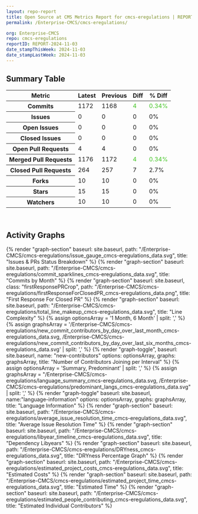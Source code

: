 ```yaml
---
layout: repo-report
title: Open Source at CMS Metrics Report for cmcs-eregulations | REPORT-2024-11-03
permalink: /Enterprise-CMCS/cmcs-eregulations/

org: Enterprise-CMCS
repo: cmcs-eregulations
reportID: REPORT-2024-11-03
date_stampThisWeek: 2024-11-03
date_stampLastWeek: 2024-11-03
---
```

<div class="summary-table">
  <table class="usa-table usa-table--borderless">
    <h2> Summary Table </h2>
    <thead>
      <tr>
        <th scope="col">Metric</th>
        <th scope="col">Latest</th>
        <th scope="col">Previous</th>
        <th scope="col">Diff</th>
        <th scope="col">% Diff</th>
      </tr>
    </thead>
    <tbody>
      <tr>
        <th scope="row">Commits</th>
        <td>1172</td>
        <td>1168</td>
        <td style="color: #45c527" >4</td>
        <td style="color: #45c527" >0.34%</td>
      </tr>
      <tr>
        <th scope="row">Issues</th>
        <td>0</td>
        <td>0</td>
        <td style="" >0</td>
        <td style="" >0%</td>
      </tr>
      <tr>
        <th scope="row">Open Issues</th>
        <td>0</td>
        <td>0</td>
        <td style="" >0</td>
        <td style="" >0%</td>
      </tr>
      <tr>
        <th scope="row">Closed Issues</th>
        <td>0</td>
        <td>0</td>
        <td style="" >0</td>
        <td style="" >0%</td>
      </tr>
      <tr>
        <th scope="row">Open Pull Requests</th>
        <td>4</td>
        <td>4</td>
        <td style="" >0</td>
        <td style="" >0%</td>
      </tr>
      <tr>
        <th scope="row">Merged Pull Requests</th>
        <td>1176</td>
        <td>1172</td>
        <td style="color: #45c527" >4</td>
        <td style="color: #45c527" >0.34%</td>
      </tr>
      <tr>
        <th scope="row">Closed Pull Requests</th>
        <td>264</td>
        <td>257</td>
        <td style="" >7</td>
        <td style="" >2.7%</td>
      </tr>
      <tr>
        <th scope="row">Forks</th>
        <td>10</td>
        <td>10</td>
        <td style="" >0</td>
        <td style="" >0%</td>
      </tr>
      <tr>
        <th scope="row">Stars</th>
        <td>15</td>
        <td>15</td>
        <td style="" >0</td>
        <td style="" >0%</td>
      </tr>
      <tr>
        <th scope="row">Watchers</th>
        <td>10</td>
        <td>10</td>
        <td style="" >0</td>
        <td style="" >0%</td>
      </tr>
    </tbody>
  </table>
</div>
<div class="graph-container">
  <br>
  <h2>Activity Graphs</h2>
  <div class="all-graphs">
    <!--- Issues/PRs Status Breakdown Graph -->
    {% render "graph-section"  baseurl: site.baseurl, path: "/Enterprise-CMCS/cmcs-eregulations/issue_gauge_cmcs-eregulations_data.svg", title: "Issues & PRs Status Breakdown" %}
    <!--- Contributor Activity Line Graph -->
    {% render "graph-section" baseurl: site.baseurl, path: "/Enterprise-CMCS/cmcs-eregulations/commit_sparklines_cmcs-eregulations_data.svg", title: "Commits by Month" %}
    <!--- First Response For Closed PR Scatterplot -->
    {% render "graph-section" baseurl: site.baseurl, class: "firstResponsePRCrop", path: "/Enterprise-CMCS/cmcs-eregulations/firstResponseForClosedPR_cmcs-eregulations_data.png", title: "First Response For Closed PR" %}
    <!--- Line Complexity Graphs -->
    {% render "graph-section" baseurl: site.baseurl, path: "/Enterprise-CMCS/cmcs-eregulations/total_line_makeup_cmcs-eregulations_data.svg", title: "Line Complexity" %}
    <!--- New Commit Contributors by Day over Last Month and Last 6 Months -->
      {% assign optionsArray = '1 Month, 6 Month' | split: ',' %}
      {% assign graphsArray = '/Enterprise-CMCS/cmcs-eregulations/new_commit_contributors_by_day_over_last_month_cmcs-eregulations_data.svg, /Enterprise-CMCS/cmcs-eregulations/new_commit_contributors_by_day_over_last_six_months_cmcs-eregulations_data.svg' | split: ',' %}
      {% render "graph-toggle", baseurl: site.baseurl, name: "new-contributors" options: optionsArray, graphs: graphsArray, title: "Number of Contributors Joining per Interval" %}
    <!-- Languages Graphs - Summary + Predominant -->
    {% assign optionsArray = 'Summary, Predominant' | split: ',' %}
    {% assign graphsArray = "/Enterprise-CMCS/cmcs-eregulations/language_summary_cmcs-eregulations_data.svg, /Enterprise-CMCS/cmcs-eregulations/predominant_langs_cmcs-eregulations_data.svg" | split: ',' %}
    {% render "graph-toggle" baseurl: site.baseurl, name:"language-information" options: optionsArray, graphs: graphsArray, title: "Language Information" %}
    <!-- Average Issue Resolution Time -->
    {% render "graph-section" baseurl: site.baseurl, path: "/Enterprise-CMCS/cmcs-eregulations/average_issue_resolution_time_cmcs-eregulations_data.svg", title: "Average Issue Resolution Time" %}
    <!-- Libyear Timeline Graph -->
    {% render "graph-section" baseurl: site.baseurl, path: "/Enterprise-CMCS/cmcs-eregulations/libyear_timeline_cmcs-eregulations_data.svg", title: "Dependency Libyears" %}
    <!-- DRYness Percentages Graph -->
    {% render "graph-section" baseurl: site.baseurl, path: "/Enterprise-CMCS/cmcs-eregulations/DRYness_cmcs-eregulations_data.svg", title: "DRYness Percentage Graph" %}
    <!-- Cost Estimate Chart -->
    {% render "graph-section" baseurl: site.baseurl, path: "/Enterprise-CMCS/cmcs-eregulations/estimated_project_costs_cmcs-eregulations_data.svg", title: "Estimated Costs" %}
     <!-- Time Estimate Chart -->
    {% render "graph-section" baseurl: site.baseurl, path: "/Enterprise-CMCS/cmcs-eregulations/estimated_project_time_cmcs-eregulations_data.svg", title: "Estimated Time" %}
    <!-- Contributor Estimate Chart -->
    {% render "graph-section" baseurl: site.baseurl, path: "/Enterprise-CMCS/cmcs-eregulations/estimated_people_contributing_cmcs-eregulations_data.svg", title: "Estimated Individual Contributors" %}
</div>